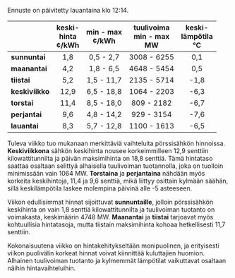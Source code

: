 Ennuste on päivitetty lauantaina klo 12:14.

|              | keski-<br>hinta<br>¢/kWh | min - max<br>¢/kWh | tuulivoima<br>min - max<br>MW | keski-<br>lämpötila<br>°C |
|:-------------|:----------------:|:----------------:|:-------------:|:-------------:|
| **sunnuntai**  | 1,8            | 0,5 - 2,7          | 3008 - 6255   | 0,1           |
| **maanantai**  | 4,2            | 1,8 - 6,5          | 4648 - 5454   | 0,5           |
| **tiistai**    | 5,2            | 1,5 - 11,7         | 2135 - 5714   | -1,8          |
| **keskiviikko**| 12,9           | 6,5 - 18,8         | 1064 - 2203   | -6,3          |
| **torstai**    | 11,4           | 8,5 - 18,0         | 809 - 2182    | -6,7          |
| **perjantai**  | 9,6            | 4,8 - 14,2         | 929 - 3154    | -7,6          |
| **lauantai**   | 8,3            | 5,7 - 12,8         | 1100 - 1613   | -6,5          |

Tuleva viikko tuo mukanaan merkittäviä vaihteluita pörssisähkön hinnoissa. **Keskiviikkona** sähkön keskihinta nousee korkeimmilleen 12,9 senttiin kilowattitunnilta ja päivän maksimihinta on 18,8 senttiä. Tämä hintataso saattaa osaltaan selittyä alhaisella tuulivoiman tuotannolla, joka on tuolloin minimissään vain 1064 MW. **Torstaina** ja **perjantaina** nähdään myös korkeita keskihintoja, 11,4 ja 9,6 senttiä, mikä liittyy osittain kylmään säähän, sillä keskilämpötila laskee molempina päivinä alle -5 asteeseen. 

Viikon edullisimmat hinnat sijoittuvat **sunnuntaille**, jolloin pörssisähkön keskihinta on vain 1,8 senttiä kilowattitunnilta ja tuulivoiman tuotanto on voimakasta, keskimäärin 4748 MW. **Maanantai** ja **tiistai** tarjoavat myös kohtuullisia hintatasoja, mutta tiistain maksimihinta kohoaa hetkellisesti 11,7 senttiin.

Kokonaisuutena viikko on hintakehitykseltään monipuolinen, ja erityisesti viikon puolivälin korkeat hinnat voivat kiinnittää kuluttajien huomion. Alhainen tuulivoiman tuotanto ja kylmemmät lämpötilat vaikuttavat osaltaan näihin hintavaihteluihin.